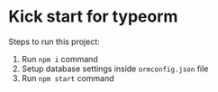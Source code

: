 # Kick start for typeorm

Steps to run this project:

1. Run `npm i` command
2. Setup database settings inside `ormconfig.json` file
3. Run `npm start` command
